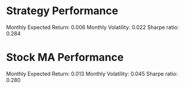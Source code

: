 # Strategy Performance
Monthly Expected Return: 0.006
Monthly Volatility: 0.022
Sharpe ratio: 0.284
# Stock MA Performance
Monthly Expected Return: 0.013
Monthly Volatility: 0.045
Sharpe ratio: 0.280
